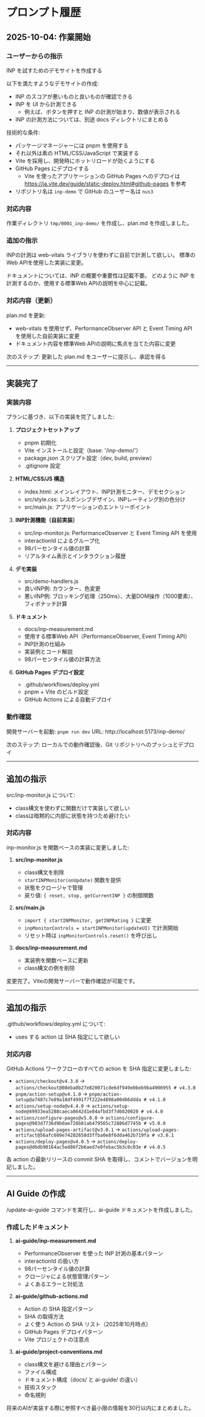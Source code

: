 # プロンプト履歴

## 2025-10-04: 作業開始

### ユーザーからの指示

INP を試すためのデモサイトを作成する

以下を満たすようなデモサイトの作成:

- INP のスコアが悪いものと良いものが確認できる
- INP を UI から計測できる
  - 例えば、ボタンを押すと INP の計測が始まり、数値が表示される
- INP の計測方法については、別途 docs ディレクトリにまとめる

技術的な条件:
- パッケージマネージャーには pnpm を使用する
- それ以外は素の HTML/CSS/JavaScript で実装する
- Vite を採用し、開発時にホットリロードが効くようにする
- GitHub Pages にデプロイする
  - Vite を使ったアプリケーションの GitHub Pages へのデプロイは https://ja.vite.dev/guide/static-deploy.html#github-pages を参考
- リポジトリ名は `inp-demo` で GitHub のユーザー名は `nus3`

### 対応内容

作業ディレクトリ `tmp/0001_inp-demo/` を作成し、plan.md を作成しました。

### 追加の指示

INPの計測は web-vitals ライブラリを使わずに自前で計測して欲しい。
標準のWeb APIを使用した実装に変更。

ドキュメントについては、INP の概要や重要性は記載不要。
どのように INP を計測するのか、使用する標準Web APIの説明を中心に記載。

### 対応内容（更新）

plan.md を更新:
- web-vitals を使用せず、PerformanceObserver API と Event Timing API を使用した自前実装に変更
- ドキュメント内容を標準Web APIの説明に焦点を当てた内容に変更

次のステップ: 更新した plan.md をユーザーに提示し、承認を得る

---

## 実装完了

### 実装内容

プランに基づき、以下の実装を完了しました:

1. **プロジェクトセットアップ**
   - pnpm 初期化
   - Vite インストールと設定（base: '/inp-demo/'）
   - package.json スクリプト設定（dev, build, preview）
   - .gitignore 設定

2. **HTML/CSS/JS 構造**
   - index.html: メインレイアウト、INP計測モニター、デモセクション
   - src/style.css: レスポンシブデザイン、INPレーティング別の色分け
   - src/main.js: アプリケーションのエントリーポイント

3. **INP計測機能（自前実装）**
   - src/inp-monitor.js: PerformanceObserver と Event Timing API を使用
   - interactionId によるグループ化
   - 98パーセンタイル値の計算
   - リアルタイム表示とインタラクション履歴

4. **デモ実装**
   - src/demo-handlers.js
   - 良いINP例: カウンター、色変更
   - 悪いINP例: ブロッキング処理（250ms）、大量DOM操作（1000要素）、フィボナッチ計算

5. **ドキュメント**
   - docs/inp-measurement.md
   - 使用する標準Web API（PerformanceObserver, Event Timing API）
   - INP計測の仕組み
   - 実装例とコード解説
   - 98パーセンタイル値の計算方法

6. **GitHub Pages デプロイ設定**
   - .github/workflows/deploy.yml
   - pnpm + Vite のビルド設定
   - GitHub Actions による自動デプロイ

### 動作確認

開発サーバーを起動: `pnpm run dev`
URL: http://localhost:5173/inp-demo/

次のステップ: ローカルでの動作確認後、Git リポジトリへのプッシュとデプロイ

---

## 追加の指示

src/inp-monitor.js について:
- class構文を使わずに関数だけで実装して欲しい
- classは暗黙的に内部に状態を持つため避けたい

### 対応内容

inp-monitor.js を関数ベースの実装に変更しました:

1. **src/inp-monitor.js**
   - class構文を削除
   - `startINPMonitor(onUpdate)` 関数を提供
   - 状態をクロージャで管理
   - 戻り値: `{ reset, stop, getCurrentINP }` の制御関数

2. **src/main.js**
   - `import { startINPMonitor, getINPRating }` に変更
   - `inpMonitorControls = startINPMonitor(updateUI)` で計測開始
   - リセット時は `inpMonitorControls.reset()` を呼び出し

3. **docs/inp-measurement.md**
   - 実装例を関数ベースに更新
   - class構文の例を削除

変更完了。Viteの開発サーバーで動作確認が可能です。

---

## 追加の指示

.github/workflows/deploy.yml について:
- uses する action は SHA 指定にして欲しい

### 対応内容

GitHub Actions ワークフローのすべての action を SHA 指定に変更しました:

- `actions/checkout@v4.3.0` → `actions/checkout@08eba0b27e820071cde6df949e0beb9ba4906955 # v4.3.0`
- `pnpm/action-setup@v4.1.0` → `pnpm/action-setup@a7487c7e89a18df4991f7f222e4898a00d66ddda # v4.1.0`
- `actions/setup-node@v4.4.0` → `actions/setup-node@49933ea5288caeca8642d1e84afbd3f7d6820020 # v4.4.0`
- `actions/configure-pages@v5.0.0` → `actions/configure-pages@983d7736d9b0ae728b81ab479565c72886d7745b # v5.0.0`
- `actions/upload-pages-artifact@v3.0.1` → `actions/upload-pages-artifact@56afc609e74202658d3ffba0e8f6dda462b719fa # v3.0.1`
- `actions/deploy-pages@v4.0.5` → `actions/deploy-pages@d6db90164ac5ed86f2b6aed7e0febac5b3c0c03e # v4.0.5`

各 action の最新リリースの commit SHA を取得し、コメントでバージョンを明記しました。

---

## AI Guide の作成

/update-ai-guide コマンドを実行し、ai-guide ドキュメントを作成しました。

### 作成したドキュメント

1. **ai-guide/inp-measurement.md**
   - PerformanceObserver を使った INP 計測の基本パターン
   - interactionId の扱い方
   - 98パーセンタイル値の計算
   - クロージャによる状態管理パターン
   - よくあるエラーと対処法

2. **ai-guide/github-actions.md**
   - Action の SHA 指定パターン
   - SHA の取得方法
   - よく使う Action の SHA リスト（2025年10月時点）
   - GitHub Pages デプロイパターン
   - Vite プロジェクトの注意点

3. **ai-guide/project-conventions.md**
   - class構文を避ける理由とパターン
   - ファイル構成
   - ドキュメント構成（docs/ と ai-guide/ の違い）
   - 技術スタック
   - 命名規則

将来のAIが実装する際に参照すべき最小限の情報を30行以内にまとめました。
